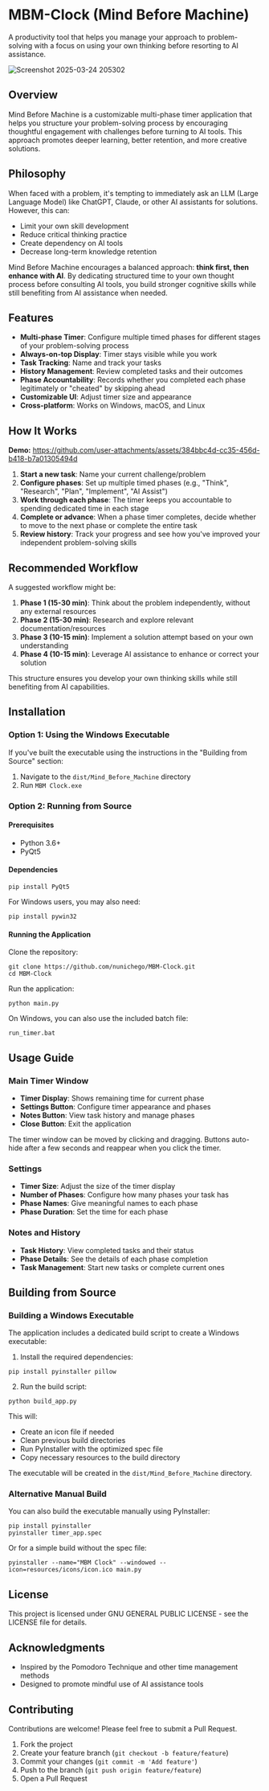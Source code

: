 # MBM-Clock (Mind Before Machine)

A productivity tool that helps you manage your approach to problem-solving with a focus on using your own thinking before resorting to AI assistance.

![Screenshot 2025-03-24 205302](https://github.com/user-attachments/assets/ae9a9383-7588-42e7-a024-eb477d81443b)

## Overview

Mind Before Machine is a customizable multi-phase timer application that helps you structure your problem-solving process by encouraging thoughtful engagement with challenges before turning to AI tools. This approach promotes deeper learning, better retention, and more creative solutions.

## Philosophy

When faced with a problem, it's tempting to immediately ask an LLM (Large Language Model) like ChatGPT, Claude, or other AI assistants for solutions. However, this can:

- Limit your own skill development
- Reduce critical thinking practice
- Create dependency on AI tools
- Decrease long-term knowledge retention

Mind Before Machine encourages a balanced approach: **think first, then enhance with AI**. By dedicating structured time to your own thought process before consulting AI tools, you build stronger cognitive skills while still benefiting from AI assistance when needed.

## Features

- **Multi-phase Timer**: Configure multiple timed phases for different stages of your problem-solving process
- **Always-on-top Display**: Timer stays visible while you work
- **Task Tracking**: Name and track your tasks
- **History Management**: Review completed tasks and their outcomes
- **Phase Accountability**: Records whether you completed each phase legitimately or "cheated" by skipping ahead
- **Customizable UI**: Adjust timer size and appearance
- **Cross-platform**: Works on Windows, macOS, and Linux

## How It Works

**Demo:**
https://github.com/user-attachments/assets/384bbc4d-cc35-456d-b418-b7a01305494d



1. **Start a new task**: Name your current challenge/problem
2. **Configure phases**: Set up multiple timed phases (e.g., "Think", "Research", "Plan", "Implement", "AI Assist")
3. **Work through each phase**: The timer keeps you accountable to spending dedicated time in each stage
4. **Complete or advance**: When a phase timer completes, decide whether to move to the next phase or complete the entire task
5. **Review history**: Track your progress and see how you've improved your independent problem-solving skills

## Recommended Workflow

A suggested workflow might be:

1. **Phase 1 (15-30 min)**: Think about the problem independently, without any external resources
2. **Phase 2 (15-30 min)**: Research and explore relevant documentation/resources
3. **Phase 3 (10-15 min)**: Implement a solution attempt based on your own understanding
4. **Phase 4 (10-15 min)**: Leverage AI assistance to enhance or correct your solution

This structure ensures you develop your own thinking skills while still benefiting from AI capabilities.

## Installation 

### Option 1: Using the Windows Executable

If you've built the executable using the instructions in the "Building from Source" section:

1. Navigate to the `dist/Mind_Before_Machine` directory
2. Run `MBM Clock.exe`

### Option 2: Running from Source

#### Prerequisites

- Python 3.6+
- PyQt5

#### Dependencies

```
pip install PyQt5
```

For Windows users, you may also need:
```
pip install pywin32
```

#### Running the Application

Clone the repository:
```
git clone https://github.com/nunichego/MBM-Clock.git
cd MBM-Clock
```

Run the application:
```
python main.py
```

On Windows, you can also use the included batch file:
```
run_timer.bat
```

## Usage Guide

### Main Timer Window

- **Timer Display**: Shows remaining time for current phase
- **Settings Button**: Configure timer appearance and phases
- **Notes Button**: View task history and manage phases
- **Close Button**: Exit the application

The timer window can be moved by clicking and dragging. Buttons auto-hide after a few seconds and reappear when you click the timer.

### Settings

- **Timer Size**: Adjust the size of the timer display
- **Number of Phases**: Configure how many phases your task has
- **Phase Names**: Give meaningful names to each phase
- **Phase Duration**: Set the time for each phase

### Notes and History

- **Task History**: View completed tasks and their status
- **Phase Details**: See the details of each phase completion
- **Task Management**: Start new tasks or complete current ones

## Building from Source

### Building a Windows Executable

The application includes a dedicated build script to create a Windows executable:

1. Install the required dependencies:
```
pip install pyinstaller pillow
```

2. Run the build script:
```
python build_app.py
```

This will:
- Create an icon file if needed
- Clean previous build directories
- Run PyInstaller with the optimized spec file
- Copy necessary resources to the build directory

The executable will be created in the `dist/Mind_Before_Machine` directory.

### Alternative Manual Build

You can also build the executable manually using PyInstaller:

```
pip install pyinstaller
pyinstaller timer_app.spec
```

Or for a simple build without the spec file:

```
pyinstaller --name="MBM Clock" --windowed --icon=resources/icons/icon.ico main.py
```

## License

This project is licensed under GNU GENERAL PUBLIC LICENSE - see the LICENSE file for details.

## Acknowledgments

- Inspired by the Pomodoro Technique and other time management methods
- Designed to promote mindful use of AI assistance tools

## Contributing

Contributions are welcome! Please feel free to submit a Pull Request.

1. Fork the project
2. Create your feature branch (`git checkout -b feature/feature`)
3. Commit your changes (`git commit -m 'Add feature'`)
4. Push to the branch (`git push origin feature/feature`)
5. Open a Pull Request
